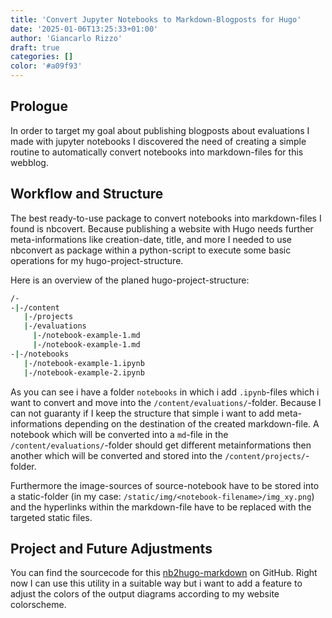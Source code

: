 ```yaml
---
title: 'Convert Jupyter Notebooks to Markdown-Blogposts for Hugo'
date: '2025-01-06T13:25:33+01:00'
author: 'Giancarlo Rizzo'
draft: true
categories: []
color: '#a09f93'
---
```


## Prologue
In order to target my goal about publishing blogposts about evaluations I made with jupyter notebooks I discovered the need of creating a simple routine to automatically convert notebooks into markdown-files for this webblog.

## Workflow and Structure
The best ready-to-use package to convert notebooks into markdown-files I found is nbcovert. Because publishing a website with Hugo needs further meta-informations like creation-date, title, and more I needed to use nbconvert as package within a python-script to execute some basic operations for my hugo-project-structure.

Here is an overview of the planed hugo-project-structure:

```bash
/-
-|-/content
   |-/projects
   |-/evaluations
     |-/notebook-example-1.md
     |-/notebook-example-1.md
-|-/notebooks
   |-/notebook-example-1.ipynb
   |-/notebook-example-2.ipynb

```

As you can see i have a folder `notebooks` in which i add `.ipynb`-files which i want to convert and move into the `/content/evaluations/`-folder. Because I can not guaranty if I keep the structure that simple i want to add meta-informations depending on the destination of the created markdown-file. A notebook which will be converted into a `md`-file in the `/content/evaluations/`-folder should get different metainformations then another which will be converted and stored into the `/content/projects/`-folder.

Furthermore the image-sources of source-notebook have to be stored into a static-folder (in my case: `/static/img/<notebook-filename>/img_xy.png`) and the hyperlinks within the markdown-file have to be replaced with the targeted static files.

## Project and Future Adjustments

You can find the sourcecode for this [nb2hugo-markdown](https://github.com/protogia/nb2hugo-markdown) on GitHub. Right now I can use this utility in a suitable way but i want to add a feature to adjust the colors of the output diagrams according to my website colorscheme.